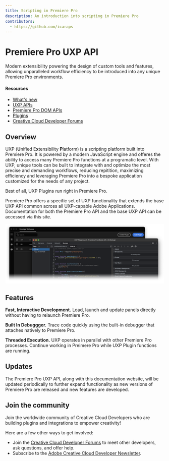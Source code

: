 ```yaml
---
title: Scripting in Premiere Pro
description: An introduction into scripting in Premiere Pro
contributors:
  - https://github.com/icaraps 
---
```


<Hero slots="heading, text" background = "rgb(200, 10, 10)"/>

# Premiere Pro UXP API

Modern extensibility powering the design of custom tools and features, allowing unparalleled workflow efficiency to be introduced into any unique Premiere Pro environments.

<Resources slots="heading, links"/>

#### Resources

- [What's new](./changelog/)
- [UXP APIs](./uxp-api/)
- [Premiere Pro DOM APIs](./ppro_reference/index.md)
- [Plugins](./plugins/getting-started/)
- [Creative Cloud Developer Forums](https://forums.creativeclouddeveloper.com/)


## Overview

UXP (**U**nified E**x**tensibility **P**latform) is a scripting platform built into Premiere Pro.  It is powered by a modern JavaScript engine and offeres the ability to access many Premiere Pro functions at a programatic level.  With UXP, unique tools can be built to integrate with and optimize the most precise and demanding workflows, reducing repitition, maximizing efficiency and leveraging Premiere Pro into a bespoke application customized for the needs of any project.

Best of all, UXP Plugins run right in Premiere Pro.

Premiere Pro offers a specific set of UXP functionality that extends the base UXP API common across all UXP-capable Adobe Applications.  Documentation for both the Premiere Pro API and the base UXP API can be accessed via this site.

![UDT Interface](./UDT_sample_image_01_cropped.png)

<DiscoverBlock slots="heading, text"/>

## Features

**Fast, Interactive Development.** Load, launch and update panels directly without having to relaunch Premiere Pro.


<DiscoverBlock slots="text"/>

**Built In Debuggger.**  Trace code quickly using the built-in debugger that attaches natively to Premiere Pro.

<DiscoverBlock slots="text"/>

**Threaded Execution.**  UXP operates in parallel with other Premiere Pro processes.  Continue working in Preimere Pro while UXP Plugin functions are running.   

## Updates

The Premiere Pro UXP API, along with this documentation website, will be updated periodically to further expand functionality as new versions of Premiere Pro are released and new features are developed.

## Join the community
Join the worldwide community of Creative Cloud Developers who are building plugins and integrations to empower creativity!

Here are a few other ways to get involved:
- Join the [Creative Cloud Developer Forums](https://forums.creativeclouddeveloper.com/) to meet other developers, ask questions, and offer help.
- Subscribe to the [Adobe Creative Cloud Developer Newsletter](https://www.adobe.com/subscription/ccdevnewsletter.html).

##

<!-- ## Discover

<DiscoverBlock width="100%" slots="heading, link, text"/>

### Get Started

[Quickstart Guide](guides/)

Get started with the Cat Analytics APIs.

<DiscoverBlock slots="heading, link, text"/>

### Guides

[Calculated Metrics API](guides/dummy_metrics_api/)

Returns information on the user's company that is necessary for making other Cat Analytics API calls.

<DiscoverBlock slots="link, text"/>

[Segments API](guides/dummy_oauth_client/)

Provides configuration guidance and best practices for the /segments endpoint.

<DiscoverBlock slots="link, text"/>

[Reporting Guide API](guides/dummy_using_postman/)

Provides configuration guidance and best practices for the /reports endpoint.

<DiscoverBlock slots="link, text"/>

[Migrating from 1.4 to 2.0](guides/migrating/)

For help migrating from the 1.4 versions of the Analytics API to the newer and more capable /reports API.

<DiscoverBlock width="100%" slots="heading, link, text"/>

### API References

[Try the API](api/)

Try the Analytics API with Swagger UI. Explore, make calls, with full endpoint descriptions.

## Contributing

We encourage you to participate in our open documentation initiative, if you have suggestions, corrections, additions
or deletions for this documentation, check out the source from [this github repo](https://github.com/adobe/gatsby-theme-spectrum-example), and submit a pull
request with your contribution. For more information, refer to the [contributing page](support/contribute/).

## API Requests & Rate Limits

The timeout for API requests through adobe.io is currently *60 seconds*.

The default rate limit for an Cat Analytics Company is *120 requests per minute*. (The limit is enforced as *12 requests every 6 seconds*).
When rate limiting is being enforced you will get `429` HTTP response codes with the following response body: `{"error_code":"429050","message":"Too many requests"}`. -->
